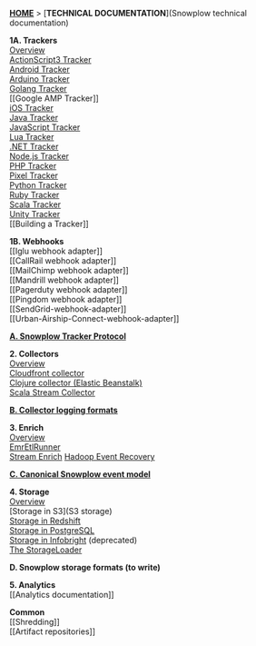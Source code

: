 [**HOME**](Home) > [**TECHNICAL DOCUMENTATION**](Snowplow technical documentation)

**1A. Trackers**  
[Overview](trackers)  
[ActionScript3 Tracker](ActionScript3-Tracker)  
[Android Tracker](Android-Tracker)  
[Arduino Tracker](Arduino-Tracker)  
[Golang Tracker](Golang-tracker)  
[[Google AMP Tracker]]  
[iOS Tracker](iOS-Tracker)  
[Java Tracker](Java-Tracker)   
[JavaScript Tracker](javascript-tracker)  
[Lua Tracker](Lua-Tracker)  
[.NET Tracker](.NET-Tracker)  
[Node.js Tracker](Node.js-Tracker)  
[PHP Tracker](PHP-Tracker)  
[Pixel Tracker](pixel-tracker)  
[Python Tracker](Python-Tracker)  
[Ruby Tracker](Ruby-Tracker)  
[Scala Tracker](Scala-Tracker)  
[Unity Tracker](Unity-Tracker)  
[[Building a Tracker]]

**1B. Webhooks**  
[[Iglu webhook adapter]]  
[[CallRail webhook adapter]]  
[[MailChimp webhook adapter]]  
[[Mandrill webhook adapter]]  
[[Pagerduty webhook adapter]]  
[[Pingdom webhook adapter]]  
[[SendGrid-webhook-adapter]]  
[[Urban-Airship-Connect-webhook-adapter]]  

**[A. Snowplow Tracker Protocol](snowplow-tracker-protocol)**  

**2. Collectors**  
[Overview](collectors)  
[Cloudfront collector](cloudfront-collector)  
[Clojure collector (Elastic Beanstalk)](Clojure-collector)   
[Scala Stream Collector](Scala-stream-collector)  

**[B. Collector logging formats](Collector-logging-formats)**  

**3. Enrich**  
[Overview](Enrichment)  
[EmrEtlRunner](EmrEtlRunner)  
[Stream Enrich](Stream-Enrich)
[Hadoop Event Recovery](Hadoop-Event-Recovery)

**[C. Canonical Snowplow event model](canonical-event-model)**  

**4. Storage**  
[Overview](Storage-documentation)  
[Storage in S3](S3 storage)  
[Storage in Redshift](amazon-redshift-storage)  
[Storage in PostgreSQL](postgresql-storage)  
[Storage in Infobright](infobright-storage) (deprecated)  
[The StorageLoader](The-StorageLoader)   

**D. Snowplow storage formats (to write)**

**5. Analytics**  
[[Analytics documentation]]  

**Common**  
[[Shredding]]  
[[Artifact repositories]]  
